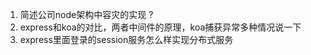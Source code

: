 

1. 简述公司node架构中容灾的实现 ?
2. express和koa的对比，两者中间件的原理，koa捕获异常多种情况说一下
3. express里面登录的session服务怎么样实现分布式服务

 

 